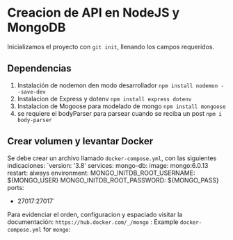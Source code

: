 # Creacion de API en NodeJS y MongoDB
Inicializamos el proyecto con `git init`, llenando los campos requeridos.

## Dependencias
1. Instalación de nodemon den modo desarrollador `npm install nodemon --save-dev`
2.  Instalacion de Express y dotenv `npm install express dotenv`
3. Instalacion de Mogoose para modelado de mongo `npm install mongoose`
4. se requiere el bodyParser para parsear cuando se reciba un post `npm i body-parser	`

## Crear volumen y levantar Docker
Se debe crear un archivo llamado `docker-compose.yml`, con las siguientes indicaciones:
`version: '3.8'
services:
mongo-db:
image: mongo:6.0.13
restart: always
environment:
MONGO_INITDB_ROOT_USERNAME: ${MONGO_USER}
MONGO_INITDB_ROOT_PASSWORD: ${MONGO_PASS}
ports:
- 27017:27017`

Para evidenciar el orden, configuracion y espaciado visitar la documentación:
`https://hub.docker.com/_/mongo` : Example `docker-compose.yml` for `mongo`:
